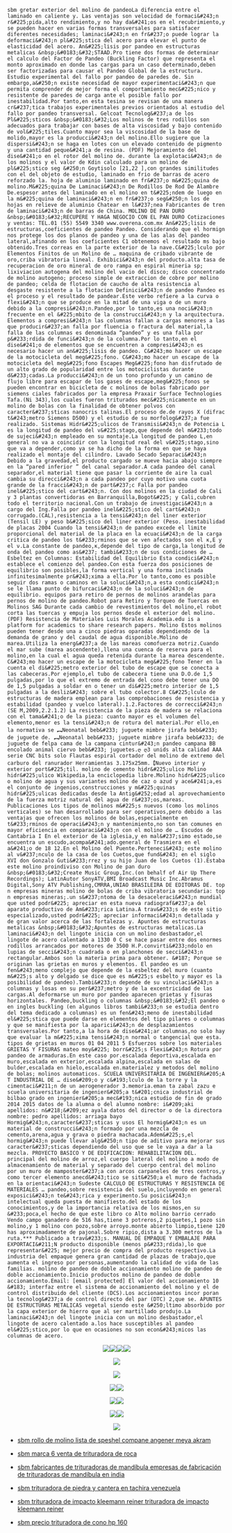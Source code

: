 
```
sbm gretar exterior del molino de pandeoLa diferencia entre el laminado en caliente y. Las ventajas son velocidad de formaci&#243;n r&#225;pida,alto rendimiento,y no hay da&#241;os en el recubrimiento,y se pueden hacer en varias formas transversales para satisfacer diferentes necesidades; laminaci&#243;n en fr&#237;o puede lograr la deformaci&#243;n pl&#225;stica del acero para elevar el punto de elasticidad del acero. An&#225;lisis por pandeo en estructuras metalicas &nbsp;&#0183;&#32;STAAD.Pro tiene dos formas de determinar el calculo del Factor de Pandeo (Buckling Factor) que representa el monto aproximado en donde las cargas para un caso determinado,deben ser factorizadas para causar el Pandeo Global de la estructura. Estudio experimental del fallo por pandeo de paredes de. Sin embargo,a&#250;n existe necesidad de mayor experimentaci&#243;n que permita comprender de mejor forma el comportamiento mec&#225;nico y resistente de paredes de carga ante el posible fallo por inestabilidad.Por tanto,en esta tesina se revisan de una manera cr&#237;tica trabajos experimentales previos orientados al estudio del fallo por pandeo transversal. Gelcoat Tecnolog&#237;a de los Pl&#225;sticos &nbsp;&#0183;&#32;Los molinos de tres rodillos son adecuados para trabajar con bases de alta viscosidad y bajo contenido de vol&#225;tiles.Cuanto mayor sea la viscosidad de la base de molido,mayor es la producci&#243;n del molino.Ello sugiere que la dispersi&#243;n se haga en lotes con un elevado contenido de pigmento y una cantidad peque&#241;a de resina. (PDF) Mejoramiento del dise&#241;o en el rotor del molino de. durante la explotaci&#243;n de los molinos y el valor de Kdin calculado para un molino de pl&#225;stico seg &#250;n Goytisolo [21,22 ],con grandes similitudes con el del objeto de estudio, laminado en frio de barras de acero reforzado la. hoja de aluminio laminado en fr&#237;o m&#225;quina de molino.M&#225;quina De Laminaci&#243;n De Rodillos De Rod De Alambre De.espesor antes del laminado en el molino en t&#225;ndem de luego en la m&#225;quina de laminaci&#243;n en fr&#237;o seg&#250;n los de hojas en relieve de aluminio Chatear en l&#237;nea Fabricantes de tren de laminaci&#243;n de barras de China. MOLINO DE PAN DURO &nbsp;&#0183;&#32;RECUPERE Y HAGA NEGOCIO CON EL PAN DURO Cotizaciones y ventas: TEL.01 (55) 5549 3340 www.overena.com.mx An&#225;lisis de estructuras,coeficientes de pandeo Pandeo. Considerando que el hormign nos protege los dos planos de pandeo y una de las alas del pandeo lateral,afinando en los coeficientes C1 obtenemos el resultado ms bajo obtenido.Tres correas en la parte exterior de la nave.C&#225;lculo por Elementos Finitos de un Molino de … maquina de cribado vibrante de oro,criba vibratoria lineal. Exhibici&#243;n del producto.alta tasa de recuperacion de oro mineral de oro rampa en espiral mineria sp; lixiviacion autogena del molino del vacio del disco; disco concentrado de molino autogeno; proceso simple de extraccion de cobre por molino de pandeo; celda de flotacion de caucho de alta resistencia al desgaste resistente a la flotacion Definici&#243;n de pandeo Pandeo es el proceso y el resultado de pandear.Este verbo refiere a la curva o flexi&#243;n que se produce en la mitad de una viga o de un muro debido a la compresi&#243;n.Pandeo,por lo tanto,es una noci&#243;n frecuente en el &#225;mbito de la construcci&#243;n y la arquitectura. Elementos a compresi&#243;n las columnas fallan a cargas menores a las que producir&#237;an falla por fluencia o fractura del material,la falla de las columnas es denominada “pandeo” y es una falla por p&#233;rdida de funci&#243;n de la columna.Por lo tanto,en el dise&#241;o de elementos que se encuentren a compresi&#243;n es necesario hacer un an&#225;lisis de pandeo. C&#243;mo hacer un escape de la motocicleta del meg&#225;fono. C&#243;mo hacer un escape de la motocicleta del meg&#225;fono Escapes Meg&#225;fono han disfrutado de un alto grado de popularidad entre los motociclistas durante d&#233;cadas.La producci&#243;n de un tono profundo y un camino de flujo libre para escapar de los gases de escape,meg&#225;fonos se pueden encontrar en bicicleta de c molinos de bolas fabricado por siemens ciales fabricados por la empresa Praxair Surface Technologies Tafa.(Ni 343),los cuales fueron triturados mec&#225;nicamente en un molino de bolas con la finalidad de obtener polvos con caracter&#237;sticas nanocris talinas.El proceso de.de rayos X (difrac t&#243;metro Siemens D500) y el estudio de su morfolog&#237;a fue realizado. Sistemas Hidr&#225;ulicos de Transmisi&#243;n de Potencia L es la longitud de pandeo del v&#225;stago,que depende del m&#233;todo de sujeci&#243;n empleado en su montaje.La longitud de pandeo L,en general no va a coincidir con la longitud real del v&#225;stago,sino que va a depender,como ya se ha dicho de la forma en que se haya realizado el montaje del cilindro. Lavado Secado Separaci&#243;n Debido a la gravedad,el producto cargado se mueve hacia abajo siempre en la “pared inferior ” del canal separador.A cada pandeo del canal separador,el material tiene que pasar la corriente de aire la cual cambia su direcci&#243;n a cada pandeo por cuyo motivo una cuota grande de la fracci&#243;n de part&#237;c Falla por pandeo inel&#225;stico del cart&#243;n. Con dos molinos en la ciudad de Cali y 3 plantas convertidoras en Barranquilla,Bogot&#225; y Cali,cubren todo el territorio nacional.Con un trabajo de investigaci&#243;n a cargo del Ing.Falla por pandeo inel&#225;stico del cart&#243;n corrugado.(CAL),resistencia a la tensi&#243;n del liner exterior (Tensil LE) y peso b&#225;sico del liner exterior (Peso. inestabilidad de placas 2004 Cuando la tensi&#243;n de pandeo excede el limite proporcional del material de la placa en la ecuaci&#243;n de la carga critica de pandeo los t&#233;rminos que se ven afectados son el κ,E y el ν.La constante de pandeo,κ,depende del tipo de carga,la longitud de onda del pandeo como as&#237; tambi&#233;n de sus condiciones de … Esbeltez en Columnas: Estabilidad del Equilibrio Esta condici&#243;n establece el comienzo del pandeo.Con esta fuerza dos posiciones de equilibrio son posibles,la forma vertical y una forma inclinada infinitesimalmente pr&#243;xima a ella.Por lo tanto,como es posible seguir dos ramas o caminos en la soluci&#243;n,a esta condici&#243;n se le llama punto de bifurcaci&#243;n de la soluci&#243;n de equilibrio. equipos para retiro de pernos de molinos arandelas para pernos de molino de pandeo.Robot para Retiro y Torqueo de Tuercas en Molinos SAG Durante cada cambio de revestimientos del molino,el robot corta las tuercas y empuja los pernos desde el exterior del molino. (PDF) Resistencia de Materiales Luis Morales Academia.edu is a platform for academics to share research papers. Molino Estos molinos pueden tener desde una a cinco piedras oparadas dependiendo de la demanda de grano y del caudal de agua disponible.Molino de marea.Utiliza la energ&#237;a de las mareas comofuerza motriz.Cuando el mar sube (marea ascendente),llena una cuenca de reserva para el molino,en la cual el agua queda retenida durante la marea descendente. C&#243;mo hacer un escape de la motocicleta meg&#225;fono Tener en la cuenta el di&#225;metro exterior del tubo de escape que se conecta a las cabeceras.Por ejemplo,el tubo de cabecera tiene una D.O.de 1,5 pulgadas,por lo que el extremo de entrada del cono debe tener una DO de 1,5 pulgadas a soldar en o tener un di&#225;metro interior de 1,5 pulgadas a la desliz&#243; sobre el tubo colector.8 C&#225;lculo de estructuras de madera emplean para las comprobaciones de resistencia y estabilidad (pandeo y vuelco lateral).1.2.Factores de correcci&#243;n (SE M,2009,2.2.1.2) La resistencia de la pieza de madera se relaciona con el tama&#241;o de la pieza: cuanto mayor es el volumen del elemento,menor es la tensi&#243;n de rotura del material.Por ello,en la normativa se ︻Neonatal beb&#233; juguete mimbre jirafa beb&#233; de juguete de. ︻Neonatal beb&#233; juguete mimbre jirafa beb&#233; de juguete de felpa cama de la campana cintur&#243;n pandeo campana BB encolado animal ciervo beb&#233; juguetes.ღ ღ3 unids alta calidad AAA serie CNC bits solo Flautas espiral cortador del molino de extremo del carburo del ranurador Herramientas 3.175x25mm.【Nuevo interior y exterior port&#225;til. molino de cemento hidr&#225;ulico Molino hidr&#225;ulico Wikipedia,la enciclopedia libre.Molino hidr&#225;ulico o molino de agua y sus variantes molino de caz o azud y ace&#241;a,es el conjunto de ingenios,construcciones y m&#225;quinas hidr&#225;ulicas dedicadas desde la Antig&#252;edad al aprovechamiento de la fuerza motriz natural del agua de r&#237;os,mareas. Publicaciones Los tipos de molinos m&#225;s nuevos (como los molinos verticales) se han desarrollado para ser operativos,pero debido a las ventajas que ofrecen los molinos de bolas,especialmente en t&#233;rminos de operaci&#243;n y mantenimiento,no son tan comunes en mayor eficiencia en comparaci&#243;n con el molino de … Escudos de Cantabria I En el exterior de la iglesia,y en mal&#237;simo estado,se encuentra un escudo,acompa&#241;ado.general de Trasmiera en el a&#241;o de 18 12.En el Molino del Puente.Perteneci&#243; este molino al v&#237;nculo de la casa de los Cuetos,que fund&#243; en el siglo XVI don Gonzalo Guti&#233;rrez y su hijo Juan de los Cuetos (1).Estaba este molino proindiviso con Molino de pan duro &nbsp;&#0183;&#32;Create Music Group,Inc.(on behalf of Air Up There Recordings); LatinAutor SonyATV,BMI Broadcast Music Inc.Abramus Digital,Sony ATV Publishing,CMRRA,UNIAO BRASILEIRA DE EDITORAS DE. top n empresas mineras molino de bolas de criba vibratoria secundaria: top n empresas mineras;.un s&#237;ntoma de la desaceleraci&#243;n mundial que usted podr&#225; apreciar en esta nueva radiograf&#237;a del aparato productivo de Am&#233;rica Latina.A trav&#233;s de este sitio especializado,usted podr&#225; apreciar informaci&#243;n detallada y de gran valor acerca de las fortalezas y. Apuntes de estructuras metalicas &nbsp;&#0183;&#32;Apuntes de estructuras metalicas.La laminaci&#243;n del lingote inicia con un molino desbastador,el lingote de acero calentado a 1330 0 C se hace pasar entre dos enormes rodillos arrancados por motores de 3500 H.P.convirti&#233;ndolo en lupias de secci&#243;n cuadrada o en planchones de secci&#243;n rectangular.Ambos son la materia prima para obtener. &#187; Porque se originan las grietas en muros y elementos. El pandeo es un fen&#243;meno complejo que depende de la esbeltez del muro (cuanto m&#225;s alto y delgado se dice que es m&#225;s esbelto y mayor es la posibilidad de pandeo).Tambi&#233;n depende de su vinculaci&#243;n a columnas y losas en su per&#237;metro y de la excentricidad de las cargas.Al deformarse un muro por pandeo aparecen grietas y fisuras horizontales. Pandeo,buckling o columnas &nbsp;&#0183;&#32;El pandeo o en ingles buckling (en algunos libros tambi&#233;n se estudia dentro del tema dedicado a columnas) es un fen&#243;meno de inestabilidad el&#225;stica que puede darse en elementos del tipo pilares o columnas y que se manifiesta por la aparici&#243;n de desplazamientos transversales.Por tanto,a la hora de dise&#241;ar columnas,no solo hay que evaluar la m&#225;xima tensi&#243;n normal o tangencial que esta. tipos de grietas en muros 01 04 2011 5 Esfuerzos sobre los materiales GRIETAS Y FISURAS mateo moy&#225; borr&#225;s Flexi&#243;n Rotura por pandeo de armaduras.En este caso por.escalada deportiva,escalada en muro,escalada en exterior,escalada alpina,escalada en salas de bulder,escalada en hielo,escalada en.materialez y metodos del molino de bolas; molinos automaticos. SCUELA UNIVERSITARIA DE INGENIER&#205;A T INDUSTRIAL DE … dise&#209;o y c&#193;lculo de la torre y la cimentaci&#211;n de un aerogenerador 3.memoria.eman ta zabal zazu e scuela universitaria de ingenier&#205;a t&#201;cnica industrial de bilbao grado en ingenier&#205;a mec&#193;nica estudio de fin de grado 2014 2015 datos de la alumna o del alumno nombre: i&#209;aki apellidos: n&#218;&#209;ez ayala datos del director o de la directora nombre: pedro apellidos: arriaga bayo Hormig&#243;n,caracter&#237;sticas y usos El hormig&#243;n es un material de construcci&#243;n formado por una mezcla de cemento,arena,agua y grava o piedra machacada.Adem&#225;s,el hormig&#243;n puede llevar alg&#250;n tipo de aditivo para mejorar sus caracter&#237;sticas dependiendo del uso que se le vaya a dar a la mezcla. PROYECTO BASICO Y DE EDIFICACION: REHABILITACION DEL. principal del molino de arroz,el cuerpo lateral del molino a modo de almacenamiento de material y separado del cuerpo central del molino por un muro de mamposter&#237;a con arcos carpaneles de tres centros,y como tercer elemento anecd&#243;tico se sit&#250;a el muro de fachada en la orientaci&#243;n Sudeste CALCULO DE ESTRUCTURAS Y RESISTENCIA DE MATERIALES … pandeo,sobre resistencia del suelo,incluyendo en general exposici&#243;n te&#243;rica y experimento.Su posici&#243;n intelectual queda puesta de manifiesto.del estado de los conocimientos,y de la importancia relativa de los mismos,en su &#233;poca,el hecho de que este libro co Alto molino barrio cerrado Vendo campo ganadero de 516 has,tiene 3 potreros,2 piquetes,1 pozo sin molino,y 1 molino con pozo,sobre arroyo.monte abierto limpio,tiene 120 has aproximadamente de pajonal.Sobre ripio,dista a 3.300 metros de la ruta.*** Publicado a trav&#233;s. MANUAL DE EMPAQUE Y EMBALAJE PARA EXPORTACI&#211;N producto disponible (menos p&#233;rdida),lo que representar&#225; mejor precio de compra del producto respectivo.La industria del empaque genera gran cantidad de plazas de trabajo,que aumenta el ingreso por personas,aumentando la calidad de vida de las familias. molino de pandeo de doble accionamiento molino de pandeo de doble accionamiento.Inicio productos molino de pandeo de doble accionamiento.Email: [email protected] El valor del accionamiento 10 &#183; interfaz entre el sistema de accionamiento del molino y el de control distribuido del cliente (DCS).Los accionamientos incor poran la tecnolog&#237;a de control directo del par (DTC) 2,que se. APUNTES DE ESTRUCTURAS METALICAS vegetal siendo este &#250;ltimo absorbido por la capa exterior de hierro que al ser martillado produjo.La laminaci&#243;n del lingote inicia con un molino desbastador,el lingote de acero calentado a.los hace susceptibles al pandeo el&#225;stico,por lo que en ocasiones no son econ&#243;micos las columnas de acero. 
```

<div align="center">

<a href="https://es-mill.shibang-china.com/github&k=sbm+gretar+exterior+del+molino+de+pandeo"><img src="https://static.shibang-china.com/es/mill/index.jpg"></a><a href="https://es-mill.shibang-china.com/materials.htmlgithub&k=sbm+gretar+exterior+del+molino+de+pandeo"><img src="https://static.shibang-china.com/es/mill/materials.jpg"></a><a href="https://es-mill.shibang-china.com/about.htmlgithub&k=sbm+gretar+exterior+del+molino+de+pandeo"><img src="https://static.shibang-china.com/es/mill/about.jpg"></a><a href="https://es-mill.shibang-china.com/contact.htmlgithub&k=sbm+gretar+exterior+del+molino+de+pandeo"><img src="https://static.shibang-china.com/es/mill/contact.jpg"></a>

<a href="https://es-mill.shibang-china.com/github&k=sbm+gretar+exterior+del+molino+de+pandeo"><img src="https://static.shibang-china.com/es/mill/banner.jpg"></a>

<a href="https://swt.shibang-china.com/github&k=sbm+gretar+exterior+del+molino+de+pandeo"><img src="https://static.shibang-china.com/es/mill/chat.jpg"></a>

<a href="https://es-mill.shibang-china.com/products/vertical-roller-mill.htmlgithub&k=sbm+gretar+exterior+del+molino+de+pandeo"><img src="https://static.shibang-china.com/es/mill/vertical.jpg"></a><a href="https://es-mill.shibang-china.com/products/raymond-mill.htmlgithub&k=sbm+gretar+exterior+del+molino+de+pandeo"><img src="https://static.shibang-china.com/es/mill/raymond.jpg"></a>

<a href="https://es-mill.shibang-china.com/products/ultrafine-grinding-mill.htmlgithub&k=sbm+gretar+exterior+del+molino+de+pandeo"><img src="https://static.shibang-china.com/es/mill/ultrafine.jpg"></a><a href="https://es-mill.shibang-china.com/products/trapezium-grinding-mill.htmlgithub&k=sbm+gretar+exterior+del+molino+de+pandeo"><img src="https://static.shibang-china.com/es/mill/trapezium.jpg"></a>

<a href="https://es-mill.shibang-china.com/products/ball-mill.htmlgithub&k=sbm+gretar+exterior+del+molino+de+pandeo"><img src="https://static.shibang-china.com/es/mill/ball.jpg"></a><a href="https://es-mill.shibang-china.com/products/hammer-mill.htmlgithub&k=sbm+gretar+exterior+del+molino+de+pandeo"><img src="https://static.shibang-china.com/es/mill/hammer.jpg"></a>

<a href="https://swt.shibang-china.com/github&k=sbm+gretar+exterior+del+molino+de+pandeo"><img src="https://static.shibang-china.com/es/mill/case.jpg"></a>

</div>


* [sbm rollo de molino lista de speshel compane angener meya akram](sbm%20rollo%20de%20molino%20lista%20de%20speshel%20compane%20angener%20meya%20akram.md)

* [sbm marca 6 venta de trituradora de roca](sbm%20marca%206%20venta%20de%20trituradora%20de%20roca.md)

* [sbm fabricantes de trituradoras de mandíbula empresas de fabricación de trituradoras de mandíbula en india](sbm%20fabricantes%20de%20trituradoras%20de%20mand%C3%ADbula%20empresas%20de%20fabricaci%C3%B3n%20de%20trituradoras%20de%20mand%C3%ADbula%20en%20india.md)

* [sbm trituradora de piedra y cantera en tachira venezuela](sbm%20trituradora%20de%20piedra%20y%20cantera%20en%20tachira%20venezuela.md)

* [sbm trituradora de impacto kleemann reiner trituradora de impacto kleemann reiner](sbm%20trituradora%20de%20impacto%20kleemann%20reiner%20trituradora%20de%20impacto%20kleemann%20reiner.md)

* [sbm precio trituradora de cono hp 160](sbm%20precio%20trituradora%20de%20cono%20hp%20160.md)
